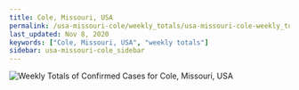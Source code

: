 ```yaml
---
title: Cole, Missouri, USA
permalink: /usa-missouri-cole/weekly_totals/usa-missouri-cole-weekly_totals.html
last_updated: Nov 8, 2020
keywords: ["Cole, Missouri, USA", "weekly totals"]
sidebar: usa-missouri-cole_sidebar
---
```


![Weekly Totals of Confirmed Cases for Cole, Missouri, USA](/covid_tracker/images/graphs/usa-missouri-cole-weekly_totals_graph.png)
